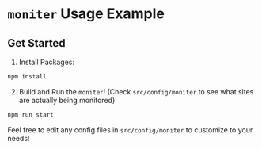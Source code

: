 # `moniter` Usage Example

## Get Started

1. Install Packages:

```bash
npm install
```

2. Build and Run the `moniter`! (Check `src/config/moniter` to see what sites are actually being monitored)

```bash
npm run start
```

Feel free to edit any config files in `src/config/moniter` to customize to your needs!